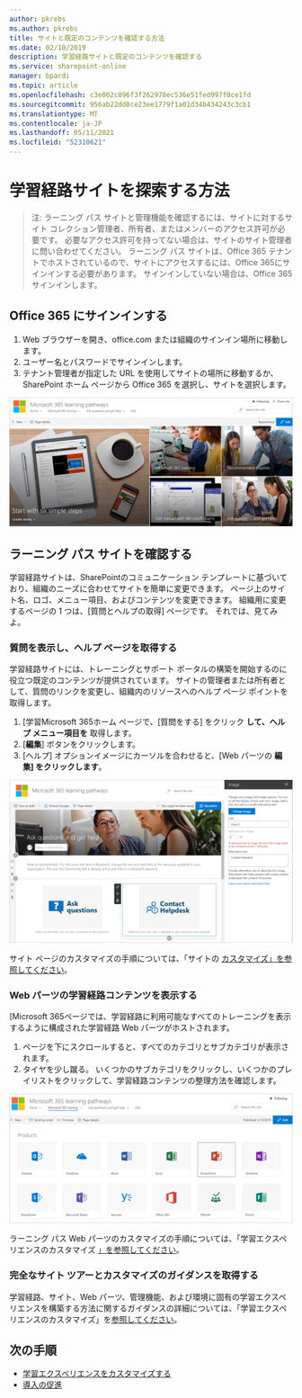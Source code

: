 ```yaml
---
author: pkrebs
ms.author: pkrebs
title: サイトと既定のコンテンツを確認する方法
ms.date: 02/10/2019
description: 学習経路サイトと既定のコンテンツを確認する
ms.service: sharepoint-online
manager: bpardi
ms.topic: article
ms.openlocfilehash: c3e002c896f3f262970ec536e51fed997f0ce1fd
ms.sourcegitcommit: 956ab22dd8ce23ee1779f1a01d34b434243c3cb1
ms.translationtype: MT
ms.contentlocale: ja-JP
ms.lasthandoff: 05/11/2021
ms.locfileid: "52310621"
---
```

# <a name="how-to-explore-the-learning-pathways-site"></a>学習経路サイトを探索する方法

> 注: ラーニング パス サイトと管理機能を確認するには、サイトに対するサイト コレクション管理者、所有者、またはメンバーのアクセス許可が必要です。 必要なアクセス許可を持ってない場合は、サイトのサイト管理者に問い合わせてください。 ラーニング パス サイトは、Office 365 テナントでホストされているので、サイトにアクセスするには、Office 365にサインインする必要があります。 サインインしていない場合は、Office 365サインインします。 

## <a name="sign-in-to-office-365"></a>Office 365 にサインインする 

1.  Web ブラウザーを開き、office.com または組織のサインイン場所に移動します。 
2.  ユーザー名とパスワードでサインインします。
3.  テナント管理者が指定した URL を使用してサイトの場所に移動するか、SharePoint ホーム ページから Office 365 を選択し、サイトを選択します。 

![cg-introducing.png](media/cg-introducing.png)

## <a name="explore-the-learning-pathways-site"></a>ラーニング パス サイトを確認する

学習経路サイトは、SharePointのコミュニケーション テンプレートに基づいており、組織のニーズに合わせてサイトを簡単に変更できます。 ページ上のサイト名、ロゴ、メニュー項目、およびコンテンツを変更できます。 組織用に変更するページの 1 つは、[質問とヘルプの取得] ページです。 それでは、見てみよ。

### <a name="view-the-ask-questions-and-get-help-page"></a>質問を表示し、ヘルプ ページを取得する

学習経路サイトには、トレーニングとサポート ポータルの構築を開始するのに役立つ既定のコンテンツが提供されています。 サイトの管理者または所有者として、質問のリンクを変更し、組織内のリソースへのヘルプ ページ ポイントを取得します。  

1.  [学習Microsoft 365ホーム ページで、[質問をする] をクリック **して、ヘルプ メニュー項目を** 取得します。
2.  [**編集**] ボタンをクリックします。
3.  [ヘルプ] オプションイメージにカーソルを合わせると、[Web パーツの **編集] をクリックします**。

![cg-edithelp.png](media/cg-edithelp.png)

サイト ページのカスタマイズの手順については、「サイトの [カスタマイズ」を参照してください](custom_edithelp.md)。

### <a name="view-the-learning-pathways-content-in-the-web-part"></a>Web パーツの学習経路コンテンツを表示する
[Microsoft 365ページでは、学習経路に利用可能なすべてのトレーニングを表示するように構成された学習経路 Web パーツがホストされます。 

1. ページを下にスクロールすると、すべてのカテゴリとサブカテゴリが表示されます。
2. タイヤを少し蹴る。 いくつかのサブカテゴリをクリックし、いくつかのプレイリストをクリックして、学習経路コンテンツの整理方法を確認します。 

![cg-gotoall.png](media/cg-gotoall.png)

ラーニング パス Web パーツのカスタマイズの手順については、「学習エクスペリエンスのカスタマイズ [」を参照してください](custom_overview.md)。

### <a name="get-a-complete-site-tour-and-customization-guidance"></a>完全なサイト ツアーとカスタマイズのガイダンスを取得する
学習経路、サイト、Web パーツ、管理機能、および環境に固有の学習エクスペリエンスを構築する方法に関するガイダンスの詳細については、「学習エクスペリエンスのカスタマイズ」を[参照してください](custom_overview.md)。

## <a name="next-steps"></a>次の手順
- [学習エクスペリエンスをカスタマイズする](custom_overview.md)
- [導入の促進](driveadoption.md) 
